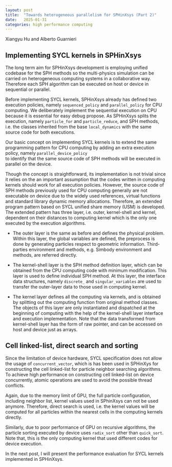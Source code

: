 ```yaml
---
layout: post
title:  "Towards heterogeneous parallelism for SPHinXsys (Part 2)"
date:   2025-01-31
categories: high performance computing 
---
```

Xiangyu Hu and Alberto Guarnieri

## Implementing SYCL kernels in SPHinXsys

The long term aim for SPHinXsys development is
employing unified codebase for the SPH methods
so the multi-physics simulation can be carried on
heterogeneous computing systems in a collaborative way.
Therefore each SPH algorithm can be executed on host or device
in sequential or parallel.

Before implementing SYCL kernels,
SPHinXsys already has defined two execution policies,
namely `sequenced_policy` and `parallel_policy`
for CPU computing.
We deliberately implement the sequential execution on CPU
because it is essential for easy debug propose.
As SPHinXsys splits the execution,
namely `particle_for` and `particle_reduce`,
and SPH methods, i.e. the classes inherited from the base
`local_dynamics`
with the same source code for both executions.

Our basic concept on implementing SYCL kernels is to extend
the same programming pattern for CPU computing
by adding an extra execution policy,
namely `parallel_device_policy`  
to identify that the same source code of SPH methods
will be executed in parallel on the device.

Though the concept is straightforward,
its implementation is not trivial since it relies
on the an important assumption that the codes written in
computing kernels should work for all execution policies.
However, the source code of SPH methods previously used for CPU computing
generally are not executable on device
due to the widely used references, virtual functions
and standard library dynamic memory allocations.
Therefore, an extended program pattern
based on SYCL unified share memory (USM) is developed.
The extended pattern has three layer,
i.e. outer, kernel-shell and kernel,
dependent on their distances to computing kernel
which is the only one executed by the execution algorithms.

- The outer layer is the same as before and defines the physical problem.
Within this layer, the global variables are defined,
the preprocess is done by generating particles respect to geometric information.
Third-parties environment and methods,
e.g. Simbody environment and methods, are referred directly.

- The kernel-shell layer is the SPH method definition layer,
which can be obtained from the CPU computing code with minimum modification.
This layer is used to define individual SPH method.
At this layer, the interface data structures,
namely `discrete_` and `singular_variables`
are used to transfer the outer-layer data to those used in computing kernel.

- The kernel layer defines all the computing via kernels,
and is obtained by splitting out the computing function from
original method classes.
The objects of this layer are only instantiated and dispatched
at the beginning of computing with
the help of the kernel-shell layer interface and execution implementation.
Note that the data transformed from kernel-shell layer has the form of raw pointer,
and can be accessed on host and device just as arrays.

## Cell linked-list, direct search and sorting

Since the limitation of device hardware,
SYCL specification does not allow the usage of
`concurrent_vector`,
which is has been used in SPHinXys for constructing the cell linked-list for
particle neighbor searching algorithms.
To achieve high performance on constructing cell linked-list
on device concurrently,
atomic operations are used to avoid the possible thread conflicts.

Again, due to the memory limit of GPU,
the full particle configuration,
including neighbor list, kernel values
used in SPhinXsys can not be used anymore.
Therefore, direct search is used,
i.e. the kernel values will be computed for all particles
within the nearest cells in the computing kernels directly.

Similarly,
due to poor performance of GPU on recursive algorithms,
the particle sorting executed by device uses
`radix_sort` other than `quick_sort`.
Note that, this is the only computing kernel that
used different codes for device execution.

In the next post, I will present the performance evaluation
for SYCL kernels implemented in SPHinXsys.

<script src="https://giscus.app/client.js"
        data-repo="Xiangyu-Hu/SPHinXsys"
        data-repo-id="MDEwOlJlcG9zaXRvcnkxODkwNzAxNDA="
        data-category="Announcements"
        data-category-id="DIC_kwDOC0T7PM4CPNAR"
        data-mapping="pathname"
        data-strict="0"
        data-reactions-enabled="1"
        data-emit-metadata="0"
        data-input-position="bottom"
        data-theme="light"
        data-lang="en"
        crossorigin="anonymous"
        async>
</script>
